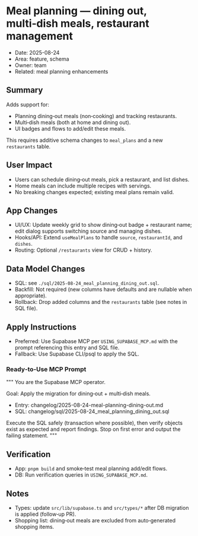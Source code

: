 # Meal planning — dining out, multi‑dish meals, restaurant management

- Date: 2025-08-24
- Area: feature, schema
- Owner: team
- Related: meal planning enhancements

## Summary

Adds support for:
- Planning dining‑out meals (non‑cooking) and tracking restaurants.
- Multi‑dish meals (both at home and dining out).
- UI badges and flows to add/edit these meals.

This requires additive schema changes to `meal_plans` and a new `restaurants` table.

## User Impact

- Users can schedule dining‑out meals, pick a restaurant, and list dishes.
- Home meals can include multiple recipes with servings.
- No breaking changes expected; existing meal plans remain valid.

## App Changes

- UI/UX: Update weekly grid to show dining‑out badge + restaurant name; edit dialog supports switching source and managing dishes.
- Hooks/API: Extend `useMealPlans` to handle `source`, `restaurantId`, and `dishes`.
- Routing: Optional `/restaurants` view for CRUD + history.

## Data Model Changes

- SQL: see `./sql/2025-08-24_meal_planning_dining_out.sql`.
- Backfill: Not required (new columns have defaults and are nullable when appropriate).
- Rollback: Drop added columns and the `restaurants` table (see notes in SQL file).

## Apply Instructions

- Preferred: Use Supabase MCP per `USING_SUPABASE_MCP.md` with the prompt referencing this entry and SQL file.
- Fallback: Use Supabase CLI/psql to apply the SQL.

### Ready‑to‑Use MCP Prompt

"""
You are the Supabase MCP operator.

Goal: Apply the migration for dining‑out + multi‑dish meals.
- Entry: changelog/2025-08-24-meal-planning-dining-out.md
- SQL: changelog/sql/2025-08-24_meal_planning_dining_out.sql

Execute the SQL safely (transaction where possible), then verify objects exist as expected and report findings. Stop on first error and output the failing statement.
"""

## Verification

- App: `pnpm build` and smoke‑test meal planning add/edit flows.
- DB: Run verification queries in `USING_SUPABASE_MCP.md`.

## Notes

- Types: update `src/lib/supabase.ts` and `src/types/*` after DB migration is applied (follow‑up PR).
- Shopping list: dining‑out meals are excluded from auto‑generated shopping items.

